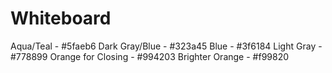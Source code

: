 # Whiteboard

Aqua/Teal - #5faeb6
Dark Gray/Blue - #323a45
Blue - #3f6184
Light Gray - #778899
Orange for Closing - #994203
Brighter Orange - #f99820